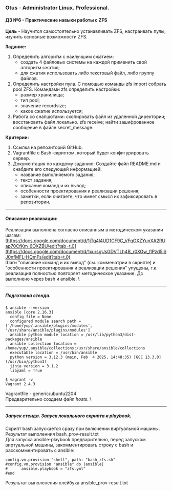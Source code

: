 ### **Otus - Administrator Linux. Professional.**  
#### **ДЗ №6 - Практические навыки работы с ZFS**  
**Цель** - Научится самостоятельно устанавливать ZFS, настраивать пулы, изучить основные возможности ZFS. 

**Задание:**
1) Определить алгоритм с наилучшим сжатием:
   - создать 4 файловых системы на каждой применить свой алгоритм сжатия;
   - для сжатия использовать либо текстовый файл, либо группу файлов.
2) Определить настройки пула.
   С помощью команды zfs import собрать pool ZFS.
   Командами zfs определить настройки:
   - размер хранилища;
   - тип pool;
   - значение recordsize;
   - какое сжатие используется;
3) Работа со снапшотами:
   скопировать файл из удаленной директории;
   восстановить файл локально. zfs receive;
   найти зашифрованное сообщение в файле secret_message.
   
**Критерии:**  
1) Сcылка на репозиторий GitHub.
2) Vagrantfile с Bash-скриптом, который будет конфигурировать сервер.
3) Документация по каждому заданию:
   Создайте файл README.md и снабдите его следующей информацией:
   - название выполняемого задания;
   - текст задания;
   - описание команд и их вывод;
   - особенности проектирования и реализации решения;
   - заметки, если считаете, что имеет смысл их зафиксировать в репозитории.

****
#### **Описание реализации:**  
Реализация выполнена согласно описанным в методическом указании шагам: [https://docs.google.com/document/d/1jTq4l4UD1CF9C_VFqGXZYunXA2RUap70CfKm_6OXZBU/edit?tab=t.0](https://docs.google.com/document/d/1xursgUsGDVTLh4B_r0XGw_flPzd5lSJ0nfMFL-HQmFs/edit?tab=t.0) \
Шаги "описание команд и их вывод" (см. комменатрии в скрипте) и "особенности проектирования и реализации решения" упущены, т.к. реализация полностью повторяет методическое указание.
Дз выполнено через bash и ansible. \

***
##### Подготовка стенда.
```
$ ansible --version
ansible [core 2.16.3]
  config file = None
  configured module search path = ['/home/yup/.ansible/plugins/modules', '/usr/share/ansible/plugins/modules']
  ansible python module location = /usr/lib/python3/dist-packages/ansible
  ansible collection location = /home/yup/.ansible/collections:/usr/share/ansible/collections
  executable location = /usr/bin/ansible
  python version = 3.12.3 (main, Feb  4 2025, 14:48:35) [GCC 13.3.0] (/usr/bin/python3)
  jinja version = 3.1.2
  libyaml = True

$ vagrant -v
Vagrant 2.4.3
```
Vagrantfile - generic/ubuntu2204\
Предварительно создаем файл *hosts*. \

***
##### Запуск стенда. Запуск локального скрипта и playbook.
Скрипт bash запускается сразу при включении виртуальной машины. \
Результат выполенния bash_prov-result.txt\
Для запуска ansible-playbook предварительно, перед запуском виртуальной машины, закомментировать строку с bash и расскомментировать с ansible:
```
config.vm.provision "shell", path: "bash_zfs.sh"
#config.vm.provision "ansible" do |ansible|
#      ansible.playbook = "zfs.yml"
#end
```
Результат выполенения плейбука ansible_prov-result.txt
